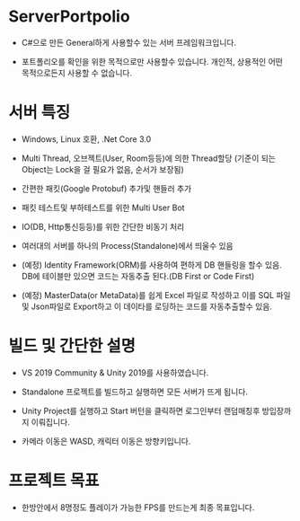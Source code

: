 # ServerPortpolio

* C#으로 만든 General하게 사용할수 있는 서버 프레임워크입니다.

* 포트폴리오를 확인을 위한 목적으로만 사용할수 있습니다. 개인적, 상용적인 어떤 목적으로든지 사용할 수 없습니다.




# 서버 특징

* Windows, Linux 호환, .Net Core 3.0

* Multi Thread, 오브젝트(User, Room등등)에 의한 Thread할당 (기준이 되는 Object는 Lock을 걸 필요가 없음, 순서가 보장됨)

* 간편한 패킷(Google Protobuf) 추가및 핸들러 추가 

* 패킷 테스트및 부하테스트를 위한 Multi User Bot

* IO(DB, Http통신등등)를 위한 간단한 비동기 처리

* 여러대의 서버를 하나의 Process(Standalone)에서 띄울수 있음

* (예정) Identity Framework(ORM)를 사용하여 편하게 DB 핸들링을 할수 있음.
         DB에 테이블만 있으면 코드는 자동추출 된다.(DB First or Code First)

* (예정) MasterData(or MetaData)를 쉽게 Excel 파일로 작성하고 
        이를 SQL 파일및 Json파일로 Export하고 이 데이타를 로딩하는 코드를 자동추출할수 있음.


# 빌드 및 간단한 설명

* VS 2019 Community & Unity 2019를 사용하였습니다.

* Standalone 프로젝트를 빌드하고 실행하면 모든 서버가 뜨게 됩니다.

* Unity Project를 실행하고 Start 버턴을 클릭하면 로그인부터 랜덤매칭후 방입장까지 이뤄집니다.

* 카메라 이동은 WASD, 캐릭터 이동은 방향키입니다.


# 프로젝트 목표

* 한방안에서 8명정도 플레이가 가능한 FPS를 만드는게 최종 목표입니다.

